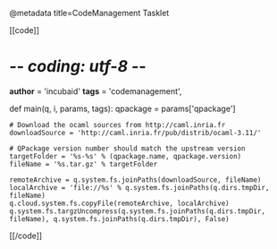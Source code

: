 @metadata title=CodeManagement Tasklet

[[code]]
# -*- coding: utf-8 -*-
__author__ = 'incubaid'
__tags__   = 'codemanagement',

def main(q, i, params, tags):
    qpackage = params['qpackage']
    
    # Download the ocaml sources from http://caml.inria.fr
    downloadSource = 'http://caml.inria.fr/pub/distrib/ocaml-3.11/'

    # QPackage version number should match the upstream version
    targetFolder = '%s-%s' % (qpackage.name, qpackage.version)
    fileName = '%s.tar.gz' % targetFolder

    remoteArchive = q.system.fs.joinPaths(downloadSource, fileName)
    localArchive = 'file://%s' % q.system.fs.joinPaths(q.dirs.tmpDir, fileName)
    q.cloud.system.fs.copyFile(remoteArchive, localArchive)
    q.system.fs.targzUncompress(q.system.fs.joinPaths(q.dirs.tmpDir, fileName), q.system.fs.joinPaths(q.dirs.tmpDir), False)
[[/code]]